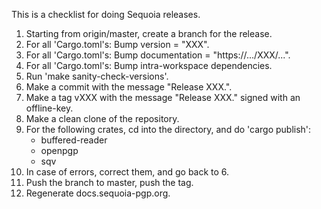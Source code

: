 This is a checklist for doing Sequoia releases.

 1. Starting from origin/master, create a branch for the release.
 2. For all 'Cargo.toml's: Bump version = "XXX".
 3. For all 'Cargo.toml's: Bump documentation = "https://.../XXX/...".
 4. For all 'Cargo.toml's: Bump intra-workspace dependencies.
 5. Run 'make sanity-check-versions'.
 6. Make a commit with the message "Release XXX.".
 7. Make a tag vXXX with the message "Release XXX." signed with an
    offline-key.
 8. Make a clean clone of the repository.
 9. For the following crates, cd into the directory, and do 'cargo
    publish':
       - buffered-reader
       - openpgp
       - sqv
10. In case of errors, correct them, and go back to 6.
11. Push the branch to master, push the tag.
12. Regenerate docs.sequoia-pgp.org.
